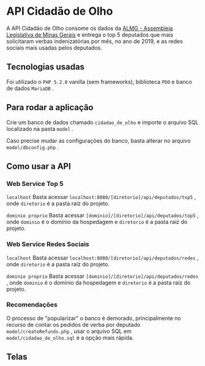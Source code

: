 # API Cidadão de Olho
A API Cidadão de Olho consome os dados da [ALMG - Assembleia Legislativa de Minas Gerais](http://dadosabertos.almg.gov.br/ws/ajuda/sobre)
e entrega o top 5 deputados que mais solicitaram verbas indenizatórias por mês, no ano de 2019, e as redes sociais mais usadas pelos deputados.

## Tecnologias usadas
Foi utilizado o ```PHP 5.2.0``` vanilla (sem frameworks), biblioteca ```PDO``` e banco de dados ```MariaDB``` .

## Para rodar a aplicação
Crie um banco de dados chamado ```cidadao_de_olho``` e importe o arquivo SQL localizado na pasta ```model``` .

Caso precise mudar as configurações do banco, basta alterar no arquivo ```model/dbconfig.php``` .

## Como usar a API

### Web Service Top 5
```localhost```
Basta acessar ```localhost:8080/[diretorio]/api/deputados/top5``` , onde ```diretorio``` é a pasta raíz do projeto.

```dominio proprio```
Basta acessar ```[dominio]/[diretorio]/api/deputados/top5``` , onde ```dominio``` é o domínio da hospedagem e ```diretorio``` é a pasta raíz do projeto.

### Web Service Redes Sociais
```localhost```
Basta acessar ```localhost:8080/[diretorio]/api/deputados/redes``` , onde ```diretorio``` é a pasta raíz do projeto.

```dominio proprio```
Basta acessar ```[dominio]/[diretorio]/api/deputados/redes``` , onde ```dominio``` é o domínio da hospedagem e ```diretorio``` é a pasta raíz do projeto.

### Recomendações
O processo de "popularizar" o banco é demorado, principalmente no recurso de contar os pedidos de verba por deputado ```model/createRefunds.php``` ,
usar o arquivo SQL em ```model/cidadao_de_olho.sql``` é a opção mais rápida.

## Telas

<p align="center">
    <img alt="" title="" src="img/api_top5.JPG">
    <img alt="" title="" src="img/api_redes.JPG">    
</p>

